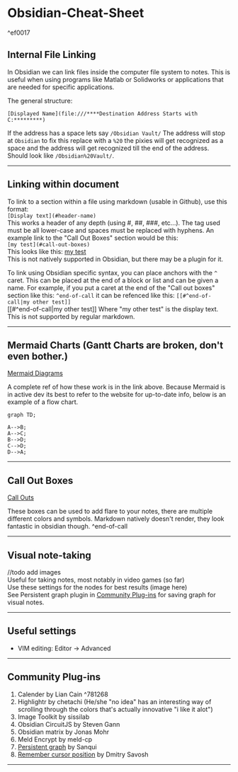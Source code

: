 # Obsidian-Cheat-Sheet

^ef0017

## Internal File Linking

In Obsidian we can link files inside the computer file system to notes. This is useful when using programs like Matlab or Solidworks or applications that are needed for specific applications. 

The general structure: 

```
[Displayed Name](file:///****Destination Address Starts with C:*********)
```

If the address has a space lets say `/Obsidian Vault/` The address will stop at `Obsidian` to fix this replace with a `%20` the pixies will get recognized as a space and the address will get recognized till the end of the address. Should look like `/Obsidian%20Vault/`. 

---
## Linking within document

To link to a section within a file using markdown (usable in Github), use this format:  
`[Display text](#header-name)`  
This works a header of any depth (using #, ##, ###, etc...). The tag used must be all lower-case and spaces must be replaced with hyphens. An example link to the "Call Out Boxes" section would be this:  
`[my test](#call-out-boxes)`  
This looks like this: [my test](#call-out-boxes)  
This is not natively supported in Obsidian, but there may be a plugin for it.

To link using Obsidian specific syntax, you can place anchors with the `^` caret. This can be placed at the end of a block or list and can be given a name. For example, if you put a caret at the end of the "Call out boxes" section like this: `^end-of-call` it can be refenced like this:
`[[#^end-of-call|my other test]]`  
[[#^end-of-call|my other test]]
Where "my other test" is the display text. This is not supported by regular markdown.

---
## Mermaid Charts (Gantt Charts are broken, don't even bother.)
[Mermaid Diagrams](https://mermaid-js.github.io/mermaid/#/)

A complete ref of how these work is in the link above. Because Mermaid is in active dev its best to refer to the website for up-to-date info, below is an example of a flow chart.

```mermaid
graph TD;

A-->B;
A-->C;
B-->D;
C-->D;
D-->A;

```
---
## Call Out Boxes
[Call Outs](https://help.obsidian.md/Editing+and+formatting/Callouts)

These boxes can be used to add flare to your notes, there are multiple different colors and symbols. Markdown natively doesn't render, they look fantastic in obsidian though. 
^end-of-call

---
## Visual note-taking

//todo add images  
Useful for taking notes, most notably in video games (so far)  
Use these settings for the nodes for best results (image here)  
See Persistent graph plugin in [Community Plug-ins](#community-plug-ins) for saving graph for visual notes.

---
## Useful settings

- VIM editing: Editor -> Advanced

---
## Community Plug-ins

1. Calender by Lian Cain ^781268
2. Highlightr by chetachi (He/she "no idea" has an interesting way of scrolling through the colors that's actually innovative "i like it alot")
3. Image Toolkit by sissilab
4. Obsidian CircuitJS by Steven Gann
5. Obsidian matrix by Jonas Mohr
6. Meld Encrypt by meld-cp
7. [Persistent graph](https://publish.obsidian.md/hub/02+-+Community+Expansions/02.05+All+Community+Expansions/Plugins/persistent-graph) by Sanqui
8. [Remember cursor position](https://github.com/dy-sh/obsidian-remember-cursor-position) by Dmitry Savosh

---